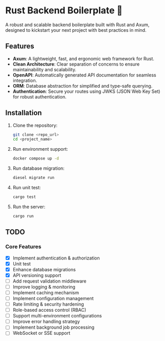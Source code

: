 # Rust Backend Boilerplate 🍳
A robust and scalable backend boilerplate built with Rust and Axum, designed to kickstart your next project with best practices in mind.

## Features
- **Axum**: A lightweight, fast, and ergonomic web framework for Rust.
- **Clean Architecture**: Clear separation of concerns to ensure maintainability and scalability.
- **OpenAPI**: Automatically generated API documentation for seamless integration.
- **ORM**: Database abstraction for simplified and type-safe querying.
- **Authentication**: Secure your routes using JWKS (JSON Web Key Set) for robust authentication.

## Installation

1. Clone the repository:
   ```sh
   git clone <repo_url>
   cd <project_name>
   ```
2. Run environment support:
   ```sh
   docker compose up -d
   ```
3. Run database migration:
   ```sh
   diesel migrate run
   ```
4. Run unit test:
   ```sh
   cargo test
   ```
5. Run the server:
   ```sh
   cargo run
   ```
## TODO
### Core Features
- [x] Implement authentication & authorization
- [x] Unit test
- [x] Enhance database migrations
- [x] API versioning support
- [ ] Add request validation middleware
- [ ] Improve logging & monitoring
- [ ] Implement caching mechanism
- [ ] Implement configuration management
- [ ] Rate limiting & security hardening
- [ ] Role-based access control (RBAC)
- [ ] Support multi-environment configurations
- [ ] Improve error handling strategy
- [ ] Implement background job processing
- [ ] WebSocket or SSE support